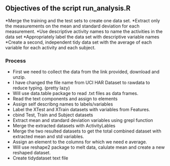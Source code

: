 ## Objectives of the script run_analysis.R 

*Merge the training and the test sets to create one data set.
*Extract only the measurements on the mean and standard deviation for each measurement.
*Use descriptive activity names to name the activities in the data set
*Appropriately label the data set with descriptive variable names
*Create a second, independent tidy data set with the average of each variable for each activity and each subject.

### Process

* First we need to collect the data from the link provided, download and unzip.
* I have changed the file name from UCI HAR Dataset to rawdata to reduce typing. (pretty lazy)
* Will use data.table package to read .txt files as data frames.
* Read the text components and assign to elements
* Assign self describng names to labels/variables
* Label the XTest and XTrain datasets with variables from Features.
* cbind Test, Train and Subject datasets
* Extract mean and standard deviation variables using grepl function
* Merge the extracted datasets with ActivityLables
* Merge the two resulted datasets to get the total combined dataset with extracted mean and std variables.
* Assign an element to the columns for which we need e average.
* Will use reshape2 package to melt data, calulate mean and create a new reshaped dataset.
* Create tidydataset text file


